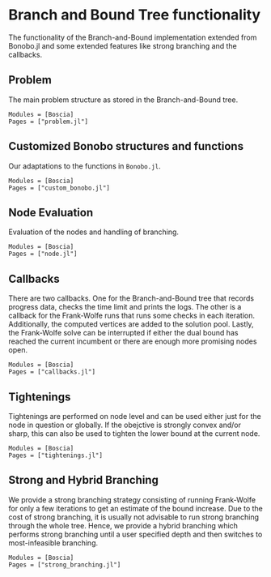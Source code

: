 # Branch and Bound Tree functionality

The functionality of the Branch-and-Bound implementation extended from Bonobo.jl and some extended features like strong branching and the callbacks.

## Problem 
The main problem structure as stored in the Branch-and-Bound tree.

```@autodocs
Modules = [Boscia]
Pages = ["problem.jl"]
```

## Customized Bonobo structures and functions 
Our adaptations to the functions in `Bonobo.jl`. 

```@autodocs
Modules = [Boscia]
Pages = ["custom_bonobo.jl"]
```

## Node Evaluation
Evaluation of the nodes and handling of branching.

```@autodocs
Modules = [Boscia]
Pages = ["node.jl"]
```

## Callbacks
There are two callbacks. 
One for the Branch-and-Bound tree that records progress data, checks the time limit and prints the logs.
The other is a callback for the Frank-Wolfe runs that runs some checks in each iteration. 
Additionally, the computed vertices are added to the solution pool.
Lastly, the Frank-Wolfe solve can be interrupted if either the dual bound has reached the current incumbent or 
there are enough more promising nodes open.

```@autodocs
Modules = [Boscia]
Pages = ["callbacks.jl"]
```

## Tightenings
Tightenings are performed on node level and can be used either just for the node in question or globally.
If the obejctive is strongly convex and/or sharp, this can also be used to tighten the lower bound at the current node. 

```@autodocs
Modules = [Boscia]
Pages = ["tightenings.jl"]
```

## Strong and Hybrid Branching
We provide a strong branching strategy consisting of running Frank-Wolfe for only a few iterations to get an estimate of the bound increase.
Due to the cost of strong branching, it is usually not advisable to run strong branching through the whole tree.
Hence, we provide a hybrid branching which performs strong branching until a user specified depth and then switches to most-infeasible branching. 

```@autodocs
Modules = [Boscia]
Pages = ["strong_branching.jl"]
```